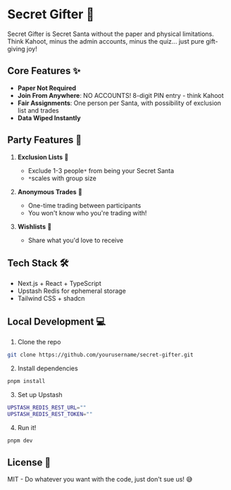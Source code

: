 # Secret Gifter 🎁

Secret Gifter is Secret Santa without the paper and physical limitations. Think Kahoot, minus the admin accounts, minus the quiz... just pure gift-giving joy!

## Core Features ✨

- **Paper Not Required**
- **Join From Anywhere**: NO ACCOUNTS! 8-digit PIN entry - think Kahoot
- **Fair Assignments**: One person per Santa, with possibility of exclusion list and trades
- **Data Wiped Instantly**

## Party Features 🎄

1. **Exclusion Lists** 👥

   - Exclude 1-3 people`*` from being your Secret Santa
   - `*`scales with group size

2. **Anonymous Trades** 🔄

   - One-time trading between participants
   - You won't know who you're trading with!

3. **Wishlists** 📝
   - Share what you'd love to receive

## Tech Stack 🛠

- Next.js + React + TypeScript
- Upstash Redis for ephemeral storage
- Tailwind CSS + shadcn

## Local Development 💻

1. Clone the repo

```bash
git clone https://github.com/yourusername/secret-gifter.git
```

2. Install dependencies

```bash
pnpm install
```

3. Set up Upstash

```bash
UPSTASH_REDIS_REST_URL=""
UPSTASH_REDIS_REST_TOKEN=""
```

4. Run it!

```bash
pnpm dev
```

## License 📄

MIT - Do whatever you want with the code, just don't sue us! 😅
